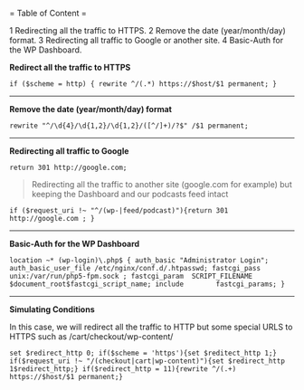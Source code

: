  = Table of Content =

 1 Redirecting all the traffic to HTTPS.
 2 Remove the date (year/month/day) format.
 3 Redirecting all traffic to Google or another site.
 4 Basic-Auth for the WP Dashboard.
 
 

**Redirect all the traffic to HTTPS**

`if ($scheme = http) { rewrite ^/(.*) https://$host/$1 permanent; }`

---
**Remove the date (year/month/day) format**

`rewrite "^/\d{4}/\d{1,2}/\d{1,2}/([^/]+)/?$" /$1 permanent;`

---
**Redirecting all traffic to Google**

`return 301 http://google.com;`

>Redirecting all the traffic to another site (google.com for example) but keeping the Dashboard and our podcasts feed intact

`if ($request_uri !~ "^/(wp-|feed/podcast)"){return 301 http://google.com ; }`

---
**Basic-Auth for the WP Dashboard**

`location ~* (wp-login)\.php$ {
            auth_basic "Administrator Login";
            auth_basic_user_file /etc/nginx/conf.d/.htpasswd;
            fastcgi_pass   unix:/var/run/php5-fpm.sock ;
            fastcgi_param  SCRIPT_FILENAME  $document_root$fastcgi_script_name;
            include        fastcgi_params;
}`

---
**Simulating Conditions**

In this case, we will redirect all the traffic to HTTP but some special URLS to HTTPS such as /cart/checkout/wp-content/

`set $redirect_http 0;
if($scheme = 'https'){set $reditect_http 1;}
if($request_uri !~ "/(checkout|cart|wp-content)"){set $redirect_http 1$redirect_http;}
if($redirect_http = 11){rewrite ^/(.+) https://$host/$1 permanent;}`
